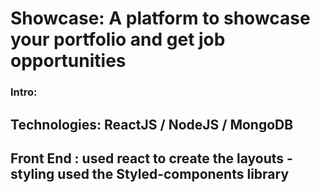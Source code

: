 # Showcase: A platform to showcase your portfolio and get job opportunities

### Intro:

## Technologies: ReactJS / NodeJS / MongoDB

## Front End : used react to create the layouts - styling used the Styled-components library
